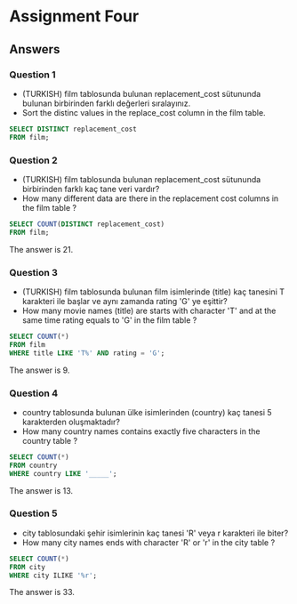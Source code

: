# Assignment Four

## Answers

### Question 1

- (TURKISH) film tablosunda bulunan replacement_cost sütununda bulunan birbirinden farklı değerleri sıralayınız.
- Sort the distinc values ​​in the replace_cost column in the film table.

```sql
SELECT DISTINCT replacement_cost
FROM film;
```

### Question 2

- (TURKISH) film tablosunda bulunan replacement_cost sütununda birbirinden farklı kaç tane veri vardır?
- How many different data are there in the replacement cost columns in the film table ?

```sql
SELECT COUNT(DISTINCT replacement_cost)
FROM film;
```

The answer is 21.

### Question 3

- (TURKISH) film tablosunda bulunan film isimlerinde (title) kaç tanesini T karakteri ile başlar ve aynı zamanda rating 'G' ye eşittir?
- How many movie names (title) are starts with character 'T' and at the same time rating equals to 'G' in the film table ?

```sql
SELECT COUNT(*)
FROM film
WHERE title LIKE 'T%' AND rating = 'G';
```

The answer is 9.

### Question 4

- country tablosunda bulunan ülke isimlerinden (country) kaç tanesi 5 karakterden oluşmaktadır?
- How many country names contains exactly five characters in the country table ?

```sql
SELECT COUNT(*)
FROM country
WHERE country LIKE '_____';
```

The answer is 13.

### Question 5

- city tablosundaki şehir isimlerinin kaç tanesi 'R' veya r karakteri ile biter?
- How many city names ends with character 'R' or 'r' in the city table ?

```sql
SELECT COUNT(*)
FROM city
WHERE city ILIKE '%r';
```

The answer is 33.
